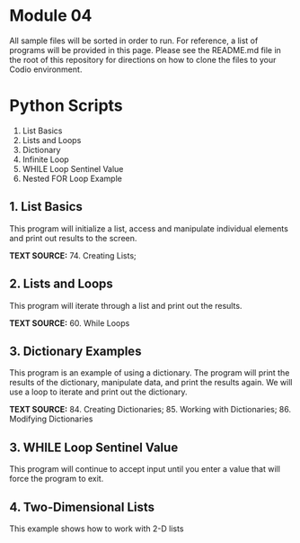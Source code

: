 # Module 04
All sample files will be sorted in order to run.  For reference, a list of programs will be provided in this page.  Please see the README.md file in the root of this repository for directions on how to clone the files to your Codio environment.

# Python Scripts

1.  List Basics
2.  Lists and Loops
3.  Dictionary
4.  Infinite Loop
5.  WHILE Loop Sentinel Value
6.  Nested FOR Loop Example

## 1.  List Basics
This program will initialize a list, access and manipulate individual elements and print out results to the screen.

**TEXT SOURCE:**  74. Creating Lists; 

## 2.  Lists and Loops
This program will iterate through a list and print out the results.

**TEXT SOURCE:**  60. While Loops

## 3.  Dictionary Examples
This program is an example of using a dictionary.  The program will print the results of the dictionary,
manipulate data, and print the results again.  We will use a loop to iterate and print out the dictionary.

**TEXT SOURCE:**  84.  Creating Dictionaries; 85.  Working with Dictionaries; 86. Modifying Dictionaries

## 3.  WHILE Loop Sentinel Value
This program will continue to accept input until you enter a value that will force the program to exit.

## 4.  Two-Dimensional Lists
This example shows how to work with 2-D lists